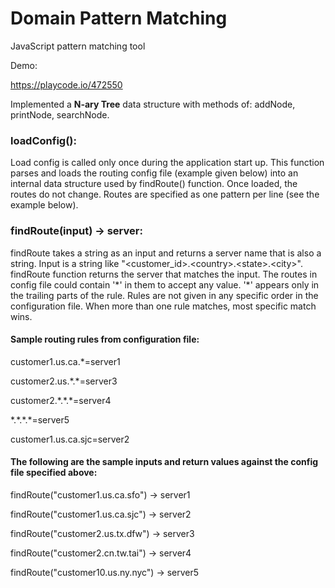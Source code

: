 # Domain Pattern Matching
JavaScript pattern matching tool

Demo:

https://playcode.io/472550

Implemented a **N-ary Tree** data structure with methods of: addNode, printNode, searchNode.



### loadConfig():

Load config is called only once during the application start up. This function parses and loads the routing config file (example given below) into an internal data structure used by findRoute() function. Once loaded, the routes do not change. Routes are specified as one pattern per line (see the example below).

### findRoute(input) -> server:

findRoute takes a string as an input and returns a server name that is also a string. Input is a string like "&lt;customer_id&gt;.&lt;country&gt;.&lt;state&gt;.&lt;city&gt;". findRoute function returns the server that matches the input. The routes in config file could contain '\*' in them to accept any value. '\*' appears only in the trailing parts of the rule. Rules are not given in any specific order in the configuration file. When more than one rule matches, most specific match wins.


#### Sample routing rules from configuration file:

customer1.us.ca.\*=server1

customer2.us.\*.\*=server3

customer2.\*.\*.\*=server4

\*.\*.\*.\*=server5

customer1.us.ca.sjc=server2

#### The following are the sample inputs and return values against the config file specified above:

findRoute("customer1.us.ca.sfo") -> server1

findRoute("customer1.us.ca.sjc") -> server2

findRoute("customer2.us.tx.dfw") -> server3

findRoute("customer2.cn.tw.tai") -> server4

findRoute("customer10.us.ny.nyc") -> server5


